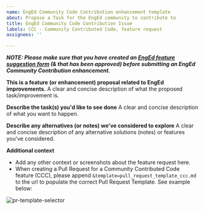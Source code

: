 ```yaml
---
name: EngEd Community Code Contribution enhancement template
about: Propose a Task for the EngEd community to contribute to
title: EngEd Community Code Contribution Issue
labels: CCC - Community Contributed Code, feature request
assignees: ''

---
```


***NOTE: Please make sure that you have created an [EngEd feature suggestion form](https://github.com/section-engineering-education/engineering-education/issues/new?assignees=&labels=enhancement&template=enged-feature-suggestion.md&title=Feature+suggestion) (& that has been approved) before submitting an EngEd Community Contribution enhancement.***


**This is a feature (or enhancement) proposal related to EngEd improvements.**
A clear and concise description of what the proposed task/improvement is.

**Describe the task(s) you'd like to see done**
A clear and concise description of what you want to happen.

**Describe any alternatives (or notes) we've considered to explore**
A clear and concise description of any alternative solutions (notes) or features you've considered.

**Additional context**
- Add any other context or screenshots about the feature request here.
- When creating a Pull Request for a Community Contributed Code feature (CCC), please append `&template=pull_request_template_ccc.md` to the url to populate the correct Pull Request Template. See example below:

![pr-template-selector](https://user-images.githubusercontent.com/15935329/164524073-45bd5277-6cdf-46b9-aa33-2c2ae0907e45.png)
